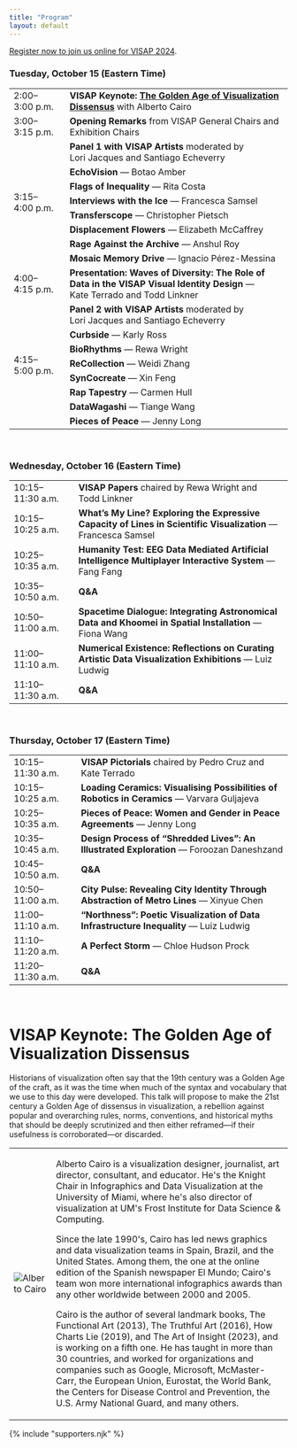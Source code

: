 ```yaml
---
title: "Program"
layout: default
---
```


[Register now to join us online for VISAP 2024](https://www.eventbrite.com/e/2024-ieee-vis-visualization-and-visual-analytics-tickets-885829258157).

<h3><strong>Tuesday, October 15</strong> (Eastern Time)</h3>

<table class="table">
  <tbody>
    <tr>
      <td class="time">2:00&ndash;3:00&nbsp;p.m.</td>
      <td class="l1">
        <strong>VISAP Keynote: <a href="#keynote">The Golden Age of Visualization Dissensus</a></strong> with Alberto&nbsp;Cairo
      </td>
    </tr>
    <tr>
      <td class="time">3:00&ndash;3:15&nbsp;p.m.</td>
      <td class="l2">
        <strong>Opening Remarks</strong> from VISAP General&nbsp;Chairs and Exhibition&nbsp;Chairs
      </td>
    </tr>
    <tr>
      <td rowspan="8" class="time">3:15&ndash;4:00&nbsp;p.m.</td>
      <td class="l3">
        <strong>Panel 1 with VISAP Artists</strong> moderated by Lori&nbsp;Jacques and Santiago&nbsp;Echeverry
      </td>
    </tr>
    <tr>
      <td><strong>EchoVision</strong> &mdash; Botao&nbsp;Amber&nbsp;</td>
    </tr>
    <tr>
      <td><strong>Flags of Inequality</strong> &mdash; Rita&nbsp;Costa</td>
    </tr>
    <tr>
      <td>
        <strong>Interviews with the Ice</strong> &mdash; Francesca&nbsp;Samsel
      </td>
    </tr>
    <tr>
      <td>
        <strong>Transferscope</strong> &mdash; Christopher&nbsp;Pietsch
      </td>
    </tr>
    <tr>
      <td>
        <strong>Displacement Flowers</strong> &mdash; Elizabeth&nbsp;McCaffrey
      </td>
    </tr>
    <tr>
      <td><strong>Rage Against the Archive</strong> &mdash; Anshul&nbsp;Roy</td>
    </tr>
    <tr>
      <td>
        <strong>Mosaic Memory Drive</strong> &mdash; Ignacio&nbsp;Pérez-Messina
      </td>
    </tr>
    <tr>
      <td class="time">4:00&ndash;4:15&nbsp;p.m.</td>
      <td class="l2">
        <strong>Presentation: Waves of Diversity: The Role of Data in the VISAP Visual Identity Design</strong> &mdash; Kate&nbsp;Terrado and Todd&nbsp;Linkner
      </td>
    </tr>
    <tr>
      <td rowspan="8" class="time">4:15&ndash;5:00&nbsp;p.m.</td>
      <td class="l3">
        <strong>Panel 2 with VISAP Artists</strong> moderated by Lori&nbsp;Jacques and Santiago&nbsp;Echeverry
      </td>
    </tr>
    <tr>
      <td><strong>Curbside</strong> &mdash; Karly&nbsp;Ross</td>
    </tr>
    <tr>
      <td><strong>BioRhythms</strong> &mdash; Rewa&nbsp;Wright</td>
    </tr>
    <tr>
      <td><strong>ReCollection</strong> &mdash; Weidi&nbsp;Zhang</td>
    </tr>
    <tr>
      <td><strong>SynCocreate</strong> &mdash; Xin&nbsp;Feng</td>
    </tr>
    <tr>
      <td><strong>Rap Tapestry</strong> &mdash; Carmen&nbsp;Hull</td>
    </tr>
    <tr>
      <td><strong>DataWagashi</strong> &mdash; Tiange&nbsp;Wang</td>
    </tr>
    <tr>
      <td><strong>Pieces of Peace</strong> &mdash; Jenny&nbsp;Long</td>
    </tr>
  </tbody>
</table>

<p>&nbsp;</p>

<h3><strong>Wednesday, October 16</strong> (Eastern Time)</h3>

<table class="table">
  <tbody>
    <tr>
      <td class="time">10:15&ndash;11:30&nbsp;a.m.</td>
      <td class="l2">
        <strong>VISAP Papers</strong> chaired by Rewa&nbsp;Wright and Todd&nbsp;Linkner
      </td>
    </tr>
    <tr>
      <td class="time">10:15&ndash;10:25&nbsp;a.m.</td>
      <td>
        <strong>What&rsquo;s My Line? Exploring the Expressive Capacity of Lines in Scientific Visualization</strong>  &mdash; Francesca Samsel
      </td>
    </tr>
    <tr>
      <td class="time">10:25&ndash;10:35&nbsp;a.m.</td>
      <td>
        <strong>Humanity Test: EEG Data Mediated Artificial Intelligence Multiplayer Interactive System</strong> &mdash; Fang Fang
      </td>
    </tr>
    <tr>
      <td class="time">10:35&ndash;10:50&nbsp;a.m.</td>
      <td><strong>Q&amp;A</strong></td>
    </tr>
    <tr>
      <td class="time">10:50&ndash;11:00&nbsp;a.m.</td>
      <td>
        <strong>Spacetime Dialogue: Integrating Astronomical Data and Khoomei in Spatial Installation</strong> &mdash; Fiona Wang
      </td>
    </tr>
    <tr>
      <td class="time">11:00&ndash;11:10&nbsp;a.m.</td>
      <td>
        <strong>Numerical Existence: Reflections on Curating Artistic Data Visualization Exhibitions</strong> &mdash; Luiz Ludwig
      </td>
    </tr>
    <tr>
      <td class="time">11:10&ndash;11:30&nbsp;a.m.</td>
      <td><strong>Q&amp;A</strong></td>
    </tr>
  </tbody>
</table>

<p>&nbsp;</p>

<h3><strong>Thursday, October 17</strong> (Eastern Time)</h3>

<table class="table">
  <tbody>
    <tr>
      <td class="time">10:15&ndash;11:30&nbsp;a.m.</td>
      <td class="l2">
        <strong>VISAP Pictorials</strong> chaired by Pedro&nbsp;Cruz and Kate&nbsp;Terrado
      </td>
    </tr>
    <tr>
      <td class="time">10:15&ndash;10:25&nbsp;a.m.</td>
      <td>
        <strong>Loading Ceramics: Visualising Possibilities of Robotics in Ceramics</strong> &mdash; Varvara Guljajeva
      </td>
    </tr>
    <tr>
      <td class="time">10:25&ndash;10:35&nbsp;a.m.</td>
      <td>
        <strong>Pieces of Peace: Women and Gender in Peace Agreements</strong> &mdash; Jenny Long
      </td>
    </tr>
    <tr>
      <td class="time">10:35&ndash;10:45&nbsp;a.m.</td>
      <td>
        <strong>Design Process of &ldquo;Shredded Lives&rdquo;: An Illustrated Exploration</strong> &mdash; Foroozan Daneshzand
      </td>
    </tr>
    <tr>
      <td class="time">10:45&ndash;10:50&nbsp;a.m.</td>
      <td><strong>Q&amp;A</strong></td>
    </tr>
    <tr>
      <td class="time">10:50&ndash;11:00&nbsp;a.m.</td>
      <td>
        <strong>City Pulse: Revealing City Identity Through Abstraction of Metro Lines</strong> &mdash; Xinyue Chen
      </td>
    </tr>
    <tr>
      <td class="time">11:00&ndash;11:10&nbsp;a.m.</td>
      <td>
        <strong>&ldquo;Northness&rdquo;: Poetic Visualization of Data Infrastructure Inequality</strong> &mdash; Luiz Ludwig
      </td>
    </tr>
    <tr>
      <td class="time">11:10&ndash;11:20&nbsp;a.m.</td>
      <td><strong>A Perfect Storm</strong> &mdash; Chloe Hudson Prock</td>
    </tr>
    <tr>
      <td class="time">11:20&ndash;11:30&nbsp;a.m.</td>
      <td><strong>Q&amp;A</strong></td>
    </tr>
  </tbody>
</table>

<a name="keynote"></a>

<p>&nbsp;</p>

# VISAP Keynote: The Golden Age of Visualization Dissensus

Historians of visualization often say that the 19th century was a Golden Age of the craft, as it was the time when much of the syntax and vocabulary that we use to this day were developed. This talk will propose to make the 21st century a Golden Age of dissensus in visualization, a rebellion against popular and overarching rules, norms, conventions, and historical myths that should be deeply scrutinized and then either reframed—if their usefulness is corroborated—or discarded.

<table class="contributor">
<tr>
  <td class="headshot">
    <img src="{{ '/images/headshots/alberto-cairo.png' | url }}" alt="Alberto Cairo">
  </td>
  <td class="bio">
    <p>Alberto Cairo is a visualization designer, journalist, art director, consultant, and educator. He's the Knight Chair in Infographics and Data Visualization at the University of Miami, where he's also director of visualization at UM's Frost Institute for Data Science & Computing.</p>
    <p>Since the late 1990's, Cairo has led news graphics and data visualization teams in Spain, Brazil, and the United States. Among them, the one at the online edition of the Spanish newspaper El Mundo; Cairo's team won more international infographics awards than any other worldwide between 2000 and 2005.</p>
    <p>Cairo is the author of several landmark books, The Functional Art (2013), The Truthful Art (2016), How Charts Lie (2019), and The Art of Insight (2023), and is working on a fifth one. He has taught in more than 30 countries, and worked for organizations and companies such as Google, Microsoft, McMaster-Carr, the European Union, Eurostat, the World Bank, the Centers for Disease Control and Prevention, the U.S. Army National Guard, and many others.</p>
  </td>
</tr>
</table>

{% include "supporters.njk" %}

